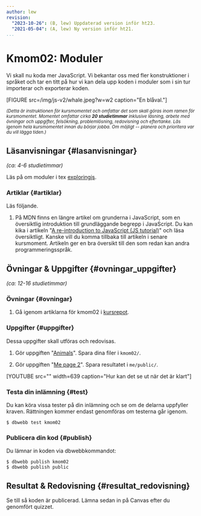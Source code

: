 ```yaml
---
author: lew
revision:
  "2023-10-26": (B, lew) Uppdaterad version inför ht23.
  "2021-05-04": (A, lew) Ny version inför ht21.
...
```


# Kmom02: Moduler

<!-- [WARNING]
Kursmomentet är under uppdatering och är klart när den här gula rutan är borta.
[/WARNING] -->

Vi skall nu koda mer JavaScript. Vi bekantar oss med fler konstruktioner i språket och tar en titt på hur vi kan dela upp koden i moduler som i sin tur importerar och exporterar koden.

<!--more-->

[FIGURE src=/img/js-v2/whale.jpeg?w=w2 caption="En blåval."]

<small><i>(Detta är instruktionen för kursmomentet och omfattar det som skall göras inom ramen för kursmomentet. Momentet omfattar cirka **20 studietimmar** inklusive läsning, arbete med övningar och uppgifter, felsökning, problemlösning, redovisning och eftertanke. Läs igenom hela kursmomentet innan du börjar jobba. Om möjligt -- planera och prioritera var du vill lägga tiden.)</i></small>

## Läsanvisningar {#lasanvisningar}

_(ca: 4-6 studietimmar)_

Läs på om moduler i tex [exploringjs](https://exploringjs.com/impatient-js/ch_modules.html).

### Artiklar {#artiklar}

Läs följande.

1. På MDN finns en längre artikel om grunderna i JavaScript, som en översiktlig introduktion till grundläggande begrepp i JavaScript. Du kan kika i artikeln "[A re-introduction to JavaScript (JS tutorial)](https://developer.mozilla.org/en-US/docs/Web/JavaScript/A_re-introduction_to_JavaScript)" och läsa översiktligt. Kanske vill du komma tillbaka till artikeln i senare kursmoment. Artikeln ger en bra översikt till den som redan kan andra programmeringsspråk.

<!-- ###Video  {#video}

Titta på följande: -->

<!-- 1. Videoserien [Lär dig JavaScript](https://www.youtube.com/playlist?list=PLKtP9l5q3ce_YXUQlr5aAzJ406vSsmeMT) är tätt kopplat till kursmaterialet. Kika igenom serien under kursens gång. -->

## Övningar & Uppgifter {#ovningar_uppgifter}

_(ca: 12-16 studietimmar)_

### Övningar {#ovningar}

1. Gå igenom artiklarna för kmom02 i [kursrepot](https://github.com/dbwebb-se/js-v2/tree/master/components/02).

### Uppgifter {#uppgifter}

Dessa uppgifter skall utföras och redovisas.

1. Gör uppgiften "[Animals](https://github.com/dbwebb-se/js-v2/blob/master/components/02/assignment-1.md)". Spara dina filer i `kmom02/`.

1. Gör uppgiften "[Me page 2](https://github.com/dbwebb-se/js-v2/blob/master/components/02/assignment-2.md)". Spara resultatet i `me/public/`.

<!-- TBD: Är jag färdig video -->
[YOUTUBE src="" width=639 caption="Hur kan det se ut när det är klart"]

### Testa din inlämning {#test}

Du kan köra vissa tester på din inlämning och se om de delarna uppfyller kraven. Rättningen kommer endast genomföras om testerna går igenom.

```console
$ dbwebb test kmom02
```

### Publicera din kod {#publish}

Du lämnar in koden via dbwebbkommandot:

```console
$ dbwebb publish kmom02
$ dbwebb publish public
```

## Resultat & Redovisning {#resultat_redovisning}

Se till så koden är publicerad. Lämna sedan in på Canvas efter du genomfört quizzet.
<!-- 
## Resultat & Redovisning {#resultat_redovisning}

_(ca: 1-2 studietimmar)_

Läs [instruktionen om hur du skall redovisa](./../redovisa).

Se till att följande frågor besvaras i redovisningstexten.

- Har du programmerat i JavaScript tidigare, eller kan du relatera till andra språk du har programmerat i?
- Vad tycker du är det svåraste, mest utmanande med JavaScript jämfört med Python eller PHP - så här långt?
- Känner du att du har koll på vad en modul är?
- Vilken är din TIL för det här kursmomentet? -->
